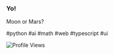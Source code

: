 ### Yo!

Moon or Mars?

#python #ai #math #web #typescript #ui

![Profile Views](https://komarev.com/ghpvc/?username=garbalau-github&color=blue)
